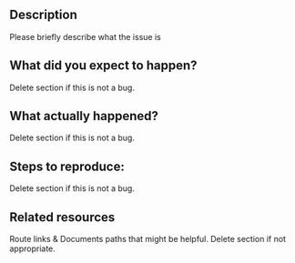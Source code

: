 ## Description

Please briefly describe what the issue is

## What did you expect to happen?

Delete section if this is not a bug.

## What actually happened?

Delete section if this is not a bug.

## Steps to reproduce:

Delete section if this is not a bug.

## Related resources

Route links & Documents paths that might be helpful. Delete section if not appropriate.
